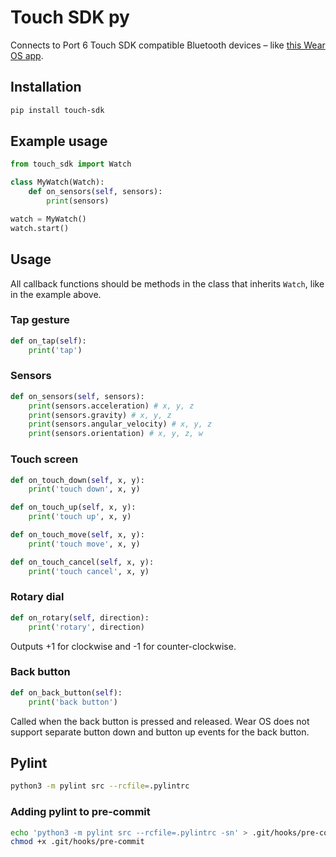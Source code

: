 # Touch SDK py

Connects to Port 6 Touch SDK compatible Bluetooth devices – like [this Wear OS app](https://play.google.com/store/apps/details?id=io.port6.watchbridge).

## Installation

```sh
pip install touch-sdk
```

## Example usage
```python
from touch_sdk import Watch

class MyWatch(Watch):
    def on_sensors(self, sensors):
        print(sensors)

watch = MyWatch()
watch.start()
```

## Usage

All callback functions should be methods in the class that inherits `Watch`, like in the example above.

### Tap gesture
```python
def on_tap(self):
    print('tap')
```

### Sensors
```python
def on_sensors(self, sensors):
    print(sensors.acceleration) # x, y, z
    print(sensors.gravity) # x, y, z
    print(sensors.angular_velocity) # x, y, z
    print(sensors.orientation) # x, y, z, w
```

### Touch screen
```python
def on_touch_down(self, x, y):
    print('touch down', x, y)

def on_touch_up(self, x, y):
    print('touch up', x, y)

def on_touch_move(self, x, y):
    print('touch move', x, y)

def on_touch_cancel(self, x, y):
    print('touch cancel', x, y)
```

### Rotary dial
```python
def on_rotary(self, direction):
    print('rotary', direction)
```
Outputs +1 for clockwise and -1 for counter-clockwise.

### Back button
```python
def on_back_button(self):
    print('back button')
```
Called when the back button is pressed and released. Wear OS does not support separate button down and button up events for the back button.

## Pylint
```sh
python3 -m pylint src --rcfile=.pylintrc
```

### Adding pylint to pre-commit
```sh
echo 'python3 -m pylint src --rcfile=.pylintrc -sn' > .git/hooks/pre-commit
chmod +x .git/hooks/pre-commit
```